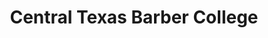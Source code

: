 ---
title: "Central Texas Barber College"
url: /harker-heights/central-texas-barber-college/
shop: Friseur
---